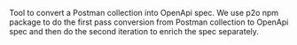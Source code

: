 Tool to convert a Postman collection into OpenApi spec.
We use p2o npm package to do the first pass conversion from
Postman collection to OpenApi spec and then do the second
iteration to enrich the spec separately.
